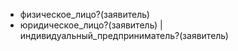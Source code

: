 - физическое_лицо?(заявитель)
- юридическое_лицо?(заявитель) | индивидуальный_предприниматель?(заявитель)